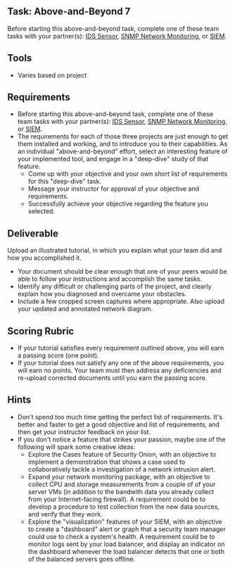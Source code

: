 ## Task: Above-and-Beyond 7
Before starting this above-and-beyond task, complete one of these team tasks with your partner(s):
[IDS Sensor](cit470/ids_sensor),
[SNMP Network Monitoring](cit470/SNMP_network_monitor), or
[SIEM](cit470/SIEM).

## Tools
- Varies based on project

## Requirements
- Before starting this above-and-beyond task, complete one of these team tasks with your partner(s):
[IDS Sensor](cit470/ids_sensor),
[SNMP Network Monitoring](cit470/SNMP_network_monitor), or
[SIEM](cit470/SIEM).
- The requirements for each of those three projects are just enough to get them installed and working,
and to introduce you to their capabilities.
As an individual "above-and-beyond" effort,
select an interesting feature of your implemented tool,
and engage in a "deep-dive" study of that feature.
  - Come up with your objective and your own *short* list of requirements for this "deep-dive" task.
  - Message your instructor for approval of your objective and requirements.
  - Successfully achieve your objective regarding the feature you selected.

## Deliverable
Upload an illustrated tutorial, in which you explain what your team did and how you accomplished it.
- Your document should be clear enough that one of your peers would be able to follow your instructions and accomplish the same tasks.
- Identify any difficult or challenging parts of the project, and clearly explain how you diagnosed and overcame your obstacles.
- Include a few cropped screen captures where appropriate. Also upload your updated and annotated network diagram.

## Scoring Rubric
- If your tutorial satisfies every requirement outlined above, you will earn a passing score (one point).
- If your tutorial does not satisfy any one of the above requirements, you will earn no points. Your team must then address any deficiencies and re-upload corrected documents until you earn the passing score.

## Hints
- Don't spend too much time getting the perfect list of requirements.
It's better and faster to get a good objective and list of requirements,
and then get your instructor feedback on your list.
- If you don't notice a feature that strikes your passion, maybe one of the following will spark some creative ideas:
  - Explore the Cases feature of Security Onion,
with an objective to implement a demonstration that
shows a case used to collaboratively tackle a investigation of a network intrusion alert.
  - Expand your network monitoring package,
with an objective to collect CPU and storage measurements from a couple of of your
server VMs (in addition to the bandwith data you already collect from your Internet-facing firewall).
A requirement could be to develop a procedure to test collection from the new data sources,
and verify that they work.
  - Explore the "visualization" features of your SIEM, with an objective to create a "dashboard"
alert or graph that a security team manager could use to check a system's health.
A requirement could be to monitor logs sent by your load balancer, and display
an indicator on the dashboard whenever the load balancer detects that one or both of the balanced
servers goes offline.
